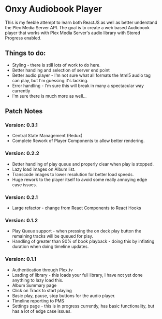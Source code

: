 # Onxy Audiobook Player
This is my feeble attempt to learn both ReactJS as well as better understand the Plex Media Server API. The goal is to create a web based Audiobook player that works with Plex Media Server's audio library with Stored Progress enabled.

## Things to do:
* Styling - there is still lots of work to do here.
* Better handling and selection of server end point
* Better audio player - I'm not sure what all formats the html5 audio tag can play, but I'm guessing it's lacking.
* Error handling - I'm sure this will break in many a spectacular way currently
* I'm sure there is much more as well...

## Patch Notes
### Version: 0.3.1
* Central State Management (Redux)
* Complete Rework of Player Components to allow better rendering.

### Version: 0.2.2
* Better handling of play queue and properly clear when play is stopped.
* Lazy load images on Album list.
* Transcode images to lower resolution for better load speeds.
* Huge rework to the player itself to avoid some really annoying edge case issues.

### Version: 0.2.1
* Large refactor - change from React Components to React Hooks

### Version: 0.1.2
* Play Queue support - when pressing the on deck play button the remaining tracks will be queued for play.
* Handling of greater than 90% of book playback - doing this by inflating duration when doing timeline updates.

### Version: 0.1.1
* Authentication through Plex.tv
* Loading of library - this loads your full library, I have not yet done anything to lazy load this.
* Album Summary page
* Click on Track to start playing
* Basic play, pause, stop buttons for the audio player.
* Timeline reporting to PMS
* Settings page - this is in progress currently, has basic functionality, but has a lot of edge case issues.
